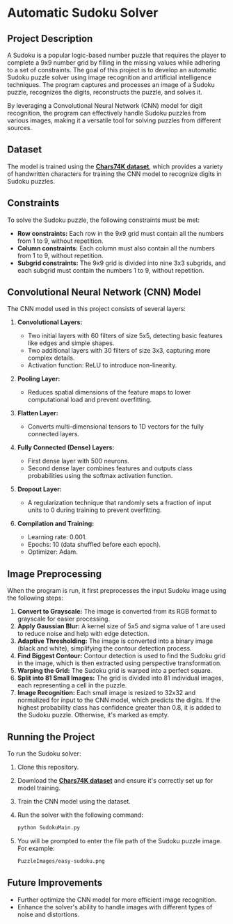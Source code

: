 # Automatic Sudoku Solver

## Project Description

A Sudoku is a popular logic-based number puzzle that requires the player to complete a 9x9 number grid by filling in the missing values while adhering to a set of constraints. The goal of this project is to develop an automatic Sudoku puzzle solver using image recognition and artificial intelligence techniques. The program captures and processes an image of a Sudoku puzzle, recognizes the digits, reconstructs the puzzle, and solves it.

By leveraging a Convolutional Neural Network (CNN) model for digit recognition, the program can effectively handle Sudoku puzzles from various images, making it a versatile tool for solving puzzles from different sources.

## Dataset

The model is trained using the **[Chars74K dataset](https://info-ee.surrey.ac.uk/CVSSP/demos/chars74k/)**, which provides a variety of handwritten characters for training the CNN model to recognize digits in Sudoku puzzles.

## Constraints

To solve the Sudoku puzzle, the following constraints must be met:

- **Row constraints:** Each row in the 9x9 grid must contain all the numbers from 1 to 9, without repetition.
- **Column constraints:** Each column must also contain all the numbers from 1 to 9, without repetition.
- **Subgrid constraints:** The 9x9 grid is divided into nine 3x3 subgrids, and each subgrid must contain the numbers 1 to 9, without repetition.

## Convolutional Neural Network (CNN) Model

The CNN model used in this project consists of several layers:

1. **Convolutional Layers:** 
   - Two initial layers with 60 filters of size 5x5, detecting basic features like edges and simple shapes.
   - Two additional layers with 30 filters of size 3x3, capturing more complex details.
   - Activation function: ReLU to introduce non-linearity.

2. **Pooling Layer:** 
   - Reduces spatial dimensions of the feature maps to lower computational load and prevent overfitting.

3. **Flatten Layer:**
   - Converts multi-dimensional tensors to 1D vectors for the fully connected layers.

4. **Fully Connected (Dense) Layers:** 
   - First dense layer with 500 neurons.
   - Second dense layer combines features and outputs class probabilities using the softmax activation function.

5. **Dropout Layer:**
   - A regularization technique that randomly sets a fraction of input units to 0 during training to prevent overfitting.

6. **Compilation and Training:**
   - Learning rate: 0.001.
   - Epochs: 10 (data shuffled before each epoch).
   - Optimizer: Adam.

## Image Preprocessing

When the program is run, it first preprocesses the input Sudoku image using the following steps:

1. **Convert to Grayscale:** The image is converted from its RGB format to grayscale for easier processing.
2. **Apply Gaussian Blur:** A kernel size of 5x5 and sigma value of 1 are used to reduce noise and help with edge detection.
3. **Adaptive Thresholding:** The image is converted into a binary image (black and white), simplifying the contour detection process.
4. **Find Biggest Contour:** Contour detection is used to find the Sudoku grid in the image, which is then extracted using perspective transformation.
5. **Warping the Grid:** The Sudoku grid is warped into a perfect square.
6. **Split into 81 Small Images:** The grid is divided into 81 individual images, each representing a cell in the puzzle.
7. **Image Recognition:** Each small image is resized to 32x32 and normalized for input to the CNN model, which predicts the digits. If the highest probability class has confidence greater than 0.8, it is added to the Sudoku puzzle. Otherwise, it's marked as empty.
  
## Running the Project

To run the Sudoku solver:

1. Clone this repository.
2. Download the **[Chars74K dataset](https://info-ee.surrey.ac.uk/CVSSP/demos/chars74k/)** and ensure it's correctly set up for model training.
3. Train the CNN model using the dataset.
4. Run the solver with the following command:

   ```bash
   python SudokuMain.py

5. You will be prompted to enter the file path of the Sudoku puzzle image. For example:
   
   ```bash
   PuzzleImages/easy-sudoku.png

## Future Improvements

- Further optimize the CNN model for more efficient image recognition.
- Enhance the solver's ability to handle images with different types of noise and distortions.


